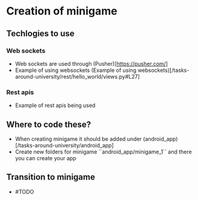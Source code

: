 # Creation of minigame

## Techlogies to use

### Web sockets

- Web sockets are used through (Pusher)[https://pusher.com/]
- Example of using websockets (Example of using websockets)[/tasks-around-university/rest/hello_world/views.py#L27]


### Rest apis

- Example of rest apis being used


## Where to code these?

- When creating minigame it should be added under (android_app)[/tasks-around-university/android_app]
- Create new folders for minigame ´´android_app/minigame_1´´ and there you can create your app

## Transition to minigame

- #TODO



